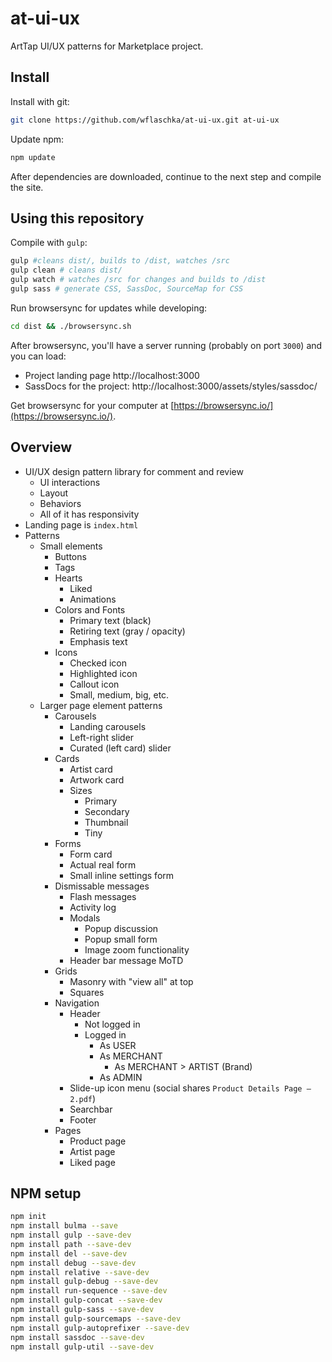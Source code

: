 # at-ui-ux

ArtTap UI/UX patterns for Marketplace project.


## Install

Install with git:

```sh
git clone https://github.com/wflaschka/at-ui-ux.git at-ui-ux
```

Update npm:

```sh
npm update
```

After dependencies are downloaded, continue to the next step and compile the site.

## Using this repository

Compile with `gulp`:

```sh
gulp #cleans dist/, builds to /dist, watches /src
gulp clean # cleans dist/
gulp watch # watches /src for changes and builds to /dist
gulp sass # generate CSS, SassDoc, SourceMap for CSS
```


Run browsersync for updates while developing:
```sh
cd dist && ./browsersync.sh
```

After browsersync, you'll have a server running (probably on port `3000`) and you can load:

* Project landing page http://localhost:3000
* SassDocs for the project: http://localhost:3000/assets/styles/sassdoc/

Get browsersync for your computer at [https://browsersync.io/](https://browsersync.io/).


## Overview

* UI/UX design pattern library for comment and review
    * UI interactions
    * Layout
    * Behaviors
    * All of it has responsivity
* Landing page is `index.html`
* Patterns
    * Small elements
        * Buttons
        * Tags
        * Hearts 
            * Liked
            * Animations
        * Colors and Fonts
            * Primary text (black)
            * Retiring text (gray / opacity)
            * Emphasis text
        * Icons
            * Checked icon
            * Highlighted icon
            * Callout icon
            * Small, medium, big, etc.
    * Larger page element patterns
        * Carousels
            * Landing carousels
            * Left-right slider
            * Curated (left card) slider
        * Cards
            * Artist card
            * Artwork card
            * Sizes
                * Primary
                * Secondary
                * Thumbnail
                * Tiny
        * Forms
            * Form card
            * Actual real form
            * Small inline settings form
        * Dismissable messages
            * Flash messages
            * Activity log
            * Modals
                * Popup discussion
                * Popup small form
                * Image zoom functionality
            * Header bar message MoTD
        * Grids
            * Masonry with "view all" at top
            * Squares
        * Navigation
            * Header
                * Not logged in
                * Logged in
                    * As USER
                    * As MERCHANT
                        * As MERCHANT > ARTIST (Brand)
                    * As ADMIN
            * Slide-up icon menu (social shares `Product Details Page – 2.pdf`)
            * Searchbar
            * Footer
        * Pages
            * Product page
            * Artist page
            * Liked page



## NPM setup

```sh
npm init
npm install bulma --save
npm install gulp --save-dev
npm install path --save-dev
npm install del --save-dev
npm install debug --save-dev
npm install relative --save-dev
npm install gulp-debug --save-dev
npm install run-sequence --save-dev
npm install gulp-concat --save-dev
npm install gulp-sass --save-dev
npm install gulp-sourcemaps --save-dev
npm install gulp-autoprefixer --save-dev
npm install sassdoc --save-dev
npm install gulp-util --save-dev
```



